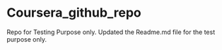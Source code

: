 # Coursera_github_repo
Repo for Testing Purpose only.
Updated the Readme.md file for the test purpose only.
